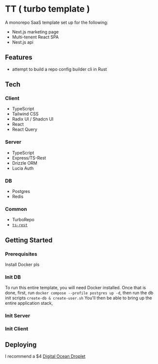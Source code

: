 # TT ( turbo template )

A monorepo SaaS template set up for the following:

- Next.js marketing page
- Multi-tenent React SPA
- Nest.js api

## Features

- attempt to build a repo config builder cli in Rust

## Tech

### Client

- TypeScript
- Tailwind CSS
- Radix UI / Shadcn UI
- React
- React Query

### Server

- TypeScript
- Express/TS-Rest
- Drizzle ORM
- Lucia Auth

### DB

- Postgres
- Redis

### Common

- TurboRepo
- [`ts-rest`](https://ts-rest.com/)

## Getting Started

### Prerequisites

Install Docker pls

### Init DB

To run this entire template, you will need Docker installed. Once that is done, first, run `docker compose --profile postgres up -d`, then run the db init scripts `create-db & create-user.sh`
You'll then be able to bring up the entire application stack,

### Init Server

### Init Client

## Deploying

I recommend a $4 [Digital Ocean Droplet](https://www.digitalocean.com/pricing/droplets)
